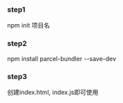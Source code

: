 ### step1
npm init 项目名


### step2
npm install parcel-bundler --save-dev


### step3
创建index.html, index.js即可使用

